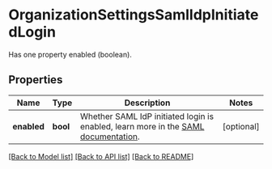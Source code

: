 # OrganizationSettingsSamlIdpInitiatedLogin

Has one property enabled (boolean).

## Properties

| Name        | Type     | Description                                                                                                                                                   | Notes      |
| ----------- | -------- | ------------------------------------------------------------------------------------------------------------------------------------------------------------- | ---------- |
| **enabled** | **bool** | Whether SAML IdP initiated login is enabled, learn more in the [SAML documentation](https://docs.datadoghq.com/account_management/saml/#idp-initiated-login). | [optional] |

[[Back to Model list]](README.md#documentation-for-models) [[Back to API list]](README.md#documentation-for-api-endpoints) [[Back to README]](README.md)
